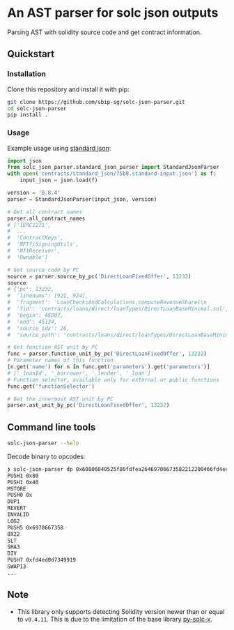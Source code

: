 # An AST parser for solc json outputs

Parsing AST with solidity source code and get contract information.

## Quickstart

### Installation

Clone this repository and install it with pip:

``` bash
git clone https://github.com/sbip-sg/solc-json-parser.git
cd solc-json-parser
pip install .
```

### Usage

Example usage using [standard json](https://docs.soliditylang.org/en/v0.8.17/using-the-compiler.html#compiler-input-and-output-json-description):

``` python
import json
from solc_json_parser.standard_json_parser import StandardJsonParser
with open('contracts/standard_json/75b8.standard-input.json') as f:
    input_json = json.load(f)

version = '0.8.4'
parser = StandardJsonParser(input_json, version)

# Get all contract names
parser.all_contract_names
# ['IERC1271',
#  ...
#  'ContractKeys',
#  'NFTfiSigningUtils',
#  'NftReceiver',
#  'Ownable']

# Get source code by PC
source = parser.source_by_pc('DirectLoanFixedOffer', 13232)
source
# {'pc': 13232,
#  'linenums': [921, 924],
#  'fragment': 'LoanChecksAndCalculations.computeRevenueShare(\n            adminFee,\n            loanExtras.revenueShareInBasisPoints\n        )',
#  'fid': 'contracts/loans/direct/loanTypes/DirectLoanBaseMinimal.sol',
#  'begin': 45007,
#  'end': 45134,
#  'source_idx': 26,
#  'source_path': 'contracts/loans/direct/loanTypes/DirectLoanBaseMinimal.sol'}

# Get function AST unit by PC
func = parser.function_unit_by_pc('DirectLoanFixedOffer', 13232)
# Parameter names of this function
[n.get('name') for n in func.get('parameters').get('parameters')]
# ['_loanId', '_borrower', '_lender', '_loan']
# Function selector, available only for external or public functions
func.get('functionSelector')

# Get the innermost AST unit by PC
parser.ast_unit_by_pc('DirectLoanFixedOffer', 13232)
```

## Command line tools

``` bash
solc-json-parser --help
```

Decode binary to opcodes:

``` bash
❯ solc-json-parser dp 0x60806040525f80fdfea26469706673582212200466fd4ed0d73499199c39545f7019da158defa354cc0051afe02754ec8e32b464736f6c63430008180033
PUSH1 0x80
PUSH1 0x40
MSTORE
PUSH0 0x
DUP1
REVERT
INVALID
LOG2
PUSH5 0x6970667358
0X22
SLT
SHA3
DIV
PUSH7 0xfd4ed0d7349919
SWAP13
...
```



## Note

- This library only supports detecting Solidity version newer than or equal to
  `v0.4.11`. This is due to the limitation of the base library [py-solc-x](https://solcx.readthedocs.io/en/latest/).
